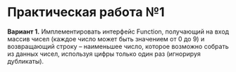 # Практическая работа №1
**Вариант 1.**
Имплементировать интерфейс Function, получающий на вход массив
чисел (каждое число может быть значением от 0 до 9) и возвращающий строку
– наименьшее число, которое возможно собрать из данных чисел, используя
цифры только один раз (игнорируя дубликаты).
